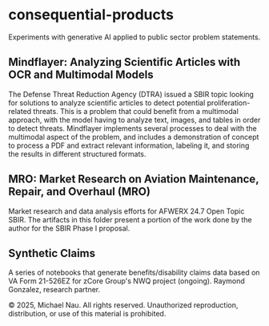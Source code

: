 # consequential-products
Experiments with generative AI applied to public sector problem statements.

## Mindflayer: Analyzing Scientific Articles with OCR and Multimodal Models
The Defense Threat Reduction Agency (DTRA) issued a SBIR topic looking for solutions to analyze scientific articles to detect potential proliferation-related threats. This is a problem that could benefit from a multimodal approach, with the model having to analyze text, images, and tables in order to detect threats. Mindflayer implements several processes to deal with the multimodal aspect of the problem, and includes a demonstration of concept to process a PDF and extract relevant information, labeling it, and storing the results in different structured formats.

## MRO: Market Research on Aviation Maintenance, Repair, and Overhaul (MRO)
Market research and data analysis efforts for AFWERX 24.7 Open Topic SBIR. The artifacts in this folder present a portion of the work done by the author for the SBIR Phase I proposal.

## Synthetic Claims
A series of notebooks that generate benefits/disability claims data based on VA Form 21-526EZ for zCore Group's NWQ project (ongoing). Raymond Gonzalez, research partner.

© 2025, Michael Nau. All rights reserved. Unauthorized reproduction, distribution, or use of this material is prohibited.
